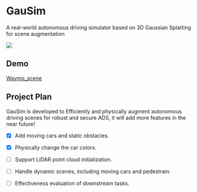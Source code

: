 # GauSim
A real-world autonomous driving simulator based on 3D Gaussian Splatting for scene augmentation

![](https://github.com/JiaxiongQ/GauSim/blob/main/Waymo_scene1.gif)

## Demo
[Waymo_scene](https://drive.google.com/file/d/1KjG5pnuQq2aiLFBHc4mWImd_ff_szGmf/view?usp=sharing)

## Project Plan
GauSim is developed to Efficiently and physically augment autonomous driving scenes for robust and secure ADS, it will add more features in the near future!
- [x] Add moving cars and static obstacles.
- [x] Physically change the car colors.
- [ ] Support LiDAR point cloud initialization.
- [ ] Handle dynamic scenes, including moving cars and pedestrain.
- [ ] Effectiveness evaluation of downstream tasks.

